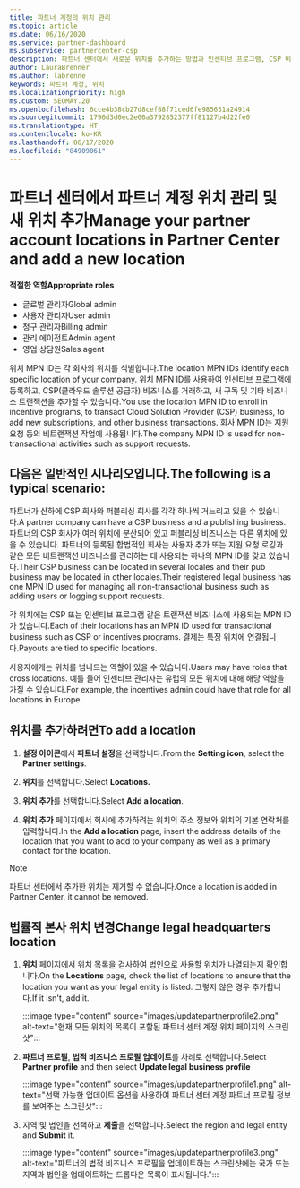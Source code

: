 ```yaml
---
title: 파트너 계정의 위치 관리
ms.topic: article
ms.date: 06/16/2020
ms.service: partner-dashboard
ms.subservice: partnercenter-csp
description: 파트너 센터에서 새로운 위치를 추가하는 방법과 인센티브 프로그램, CSP 비즈니스, 구독 및 기타 트랜잭션에서 위치 MPN ID를 사용하는 방법을 알아봅니다.
author: LauraBrenner
ms.author: labrenne
keywords: 파트너 계정, 위치
ms.localizationpriority: high
ms.custom: SEOMAY.20
ms.openlocfilehash: 6cce4b38cb27d8cef88f71ced6fe985631a24914
ms.sourcegitcommit: 1796d3d0ec2e06a3792852377ff81127b4d22fe0
ms.translationtype: HT
ms.contentlocale: ko-KR
ms.lasthandoff: 06/17/2020
ms.locfileid: "84909061"
---
```

# <a name="manage-your-partner-account-locations-in-partner-center-and-add-a-new-location"></a><span data-ttu-id="34573-104">파트너 센터에서 파트너 계정 위치 관리 및 새 위치 추가</span><span class="sxs-lookup"><span data-stu-id="34573-104">Manage your partner account locations in Partner Center and add a new location</span></span>

<span data-ttu-id="34573-105">**적절한 역할**</span><span class="sxs-lookup"><span data-stu-id="34573-105">**Appropriate roles**</span></span>
- <span data-ttu-id="34573-106">글로벌 관리자</span><span class="sxs-lookup"><span data-stu-id="34573-106">Global admin</span></span>
- <span data-ttu-id="34573-107">사용자 관리자</span><span class="sxs-lookup"><span data-stu-id="34573-107">User admin</span></span>
- <span data-ttu-id="34573-108">청구 관리자</span><span class="sxs-lookup"><span data-stu-id="34573-108">Billing admin</span></span>
- <span data-ttu-id="34573-109">관리 에이전트</span><span class="sxs-lookup"><span data-stu-id="34573-109">Admin agent</span></span>
- <span data-ttu-id="34573-110">영업 상담원</span><span class="sxs-lookup"><span data-stu-id="34573-110">Sales agent</span></span>

<span data-ttu-id="34573-111">위치 MPN ID는 각 회사의 위치를 식별합니다.</span><span class="sxs-lookup"><span data-stu-id="34573-111">The location MPN IDs identify each specific location of your company.</span></span> <span data-ttu-id="34573-112">위치 MPN ID를 사용하여 인센티브 프로그램에 등록하고, CSP(클라우드 솔루션 공급자) 비즈니스를 거래하고, 새 구독 및 기타 비즈니스 트랜잭션을 추가할 수 있습니다.</span><span class="sxs-lookup"><span data-stu-id="34573-112">You use the location MPN ID to enroll in incentive programs, to transact Cloud Solution Provider (CSP) business, to add new subscriptions, and other business transactions.</span></span> <span data-ttu-id="34573-113">회사 MPN ID는 지원 요청 등의 비트랜잭션 작업에 사용됩니다.</span><span class="sxs-lookup"><span data-stu-id="34573-113">The company MPN ID is used for non-transactional activities such as support requests.</span></span>

## <a name="the-following-is-a-typical-scenario"></a><span data-ttu-id="34573-114">다음은 일반적인 시나리오입니다.</span><span class="sxs-lookup"><span data-stu-id="34573-114">The following is a typical scenario:</span></span>

<span data-ttu-id="34573-115">파트너가 산하에 CSP 회사와 퍼블리싱 회사를 각각 하나씩 거느리고 있을 수 있습니다.</span><span class="sxs-lookup"><span data-stu-id="34573-115">A partner company can have a CSP business and a publishing business.</span></span> <span data-ttu-id="34573-116">파트너의 CSP 회사가 여러 위치에 분산되어 있고 퍼블리싱 비즈니스는 다른 위치에 있을 수 있습니다. 파트너의 등록된 합법적인 회사는 사용자 추가 또는 지원 요청 로깅과 같은 모든 비트랜잭션 비즈니스를 관리하는 데 사용되는 하나의 MPN ID를 갖고 있습니다.</span><span class="sxs-lookup"><span data-stu-id="34573-116">Their CSP business can be located in several locales and their pub business may be located in other locales.Their registered legal business has one MPN ID used for managing all non-transactional business such as adding users or logging support requests.</span></span>


<span data-ttu-id="34573-117">각 위치에는 CSP 또는 인센티브 프로그램 같은 트랜잭션 비즈니스에 사용되는 MPN ID가 있습니다.</span><span class="sxs-lookup"><span data-stu-id="34573-117">Each of their locations has an MPN ID used for transactional business such as CSP or incentives programs.</span></span> <span data-ttu-id="34573-118">결제는 특정 위치에 연결됩니다.</span><span class="sxs-lookup"><span data-stu-id="34573-118">Payouts are tied to specific locations.</span></span>

<span data-ttu-id="34573-119">사용자에게는 위치를 넘나드는 역할이 있을 수 있습니다.</span><span class="sxs-lookup"><span data-stu-id="34573-119">Users may have roles that cross locations.</span></span> <span data-ttu-id="34573-120">예를 들어 인센티브 관리자는 유럽의 모든 위치에 대해 해당 역할을 가질 수 있습니다.</span><span class="sxs-lookup"><span data-stu-id="34573-120">For example, the incentives admin could have that role for all locations in Europe.</span></span>

## <a name="to-add-a-location"></a><span data-ttu-id="34573-121">위치를 추가하려면</span><span class="sxs-lookup"><span data-stu-id="34573-121">To add a location</span></span>

1. <span data-ttu-id="34573-122">**설정 아이콘**에서 **파트너 설정**을 선택합니다.</span><span class="sxs-lookup"><span data-stu-id="34573-122">From the **Setting icon**, select the **Partner settings**.</span></span>

2. <span data-ttu-id="34573-123">**위치**를 선택합니다.</span><span class="sxs-lookup"><span data-stu-id="34573-123">Select **Locations.**</span></span>

3. <span data-ttu-id="34573-124">**위치 추가**를 선택합니다.</span><span class="sxs-lookup"><span data-stu-id="34573-124">Select **Add a location**.</span></span>  

4. <span data-ttu-id="34573-125">**위치 추가** 페이지에서 회사에 추가하려는 위치의 주소 정보와 위치의 기본 연락처를 입력합니다.</span><span class="sxs-lookup"><span data-stu-id="34573-125">In the **Add a location** page, insert the address details of the location that you want to add to your company as well as a primary contact for the location.</span></span>

> [!NOTE]
> <span data-ttu-id="34573-126">파트너 센터에서 추가한 위치는 제거할 수 없습니다.</span><span class="sxs-lookup"><span data-stu-id="34573-126">Once a location is added in Partner Center, it cannot be removed.</span></span>

## <a name="change-legal-headquarters-location"></a><span data-ttu-id="34573-127">법률적 본사 위치 변경</span><span class="sxs-lookup"><span data-stu-id="34573-127">Change legal headquarters location</span></span>

1. <span data-ttu-id="34573-128">**위치** 페이지에서 위치 목록을 검사하여 법인으로 사용할 위치가 나열되는지 확인합니다.</span><span class="sxs-lookup"><span data-stu-id="34573-128">On the **Locations** page, check the list of locations to ensure that the location you want as your legal entity is listed.</span></span> <span data-ttu-id="34573-129">그렇지 않은 경우 추가합니다.</span><span class="sxs-lookup"><span data-stu-id="34573-129">If it isn't, add it.</span></span>

   :::image type="content" source="images/updatepartnerprofile2.png" alt-text="현재 모든 위치의 목록이 포함된 파트너 센터 계정 위치 페이지의 스크린샷":::

2. <span data-ttu-id="34573-131">**파트너 프로필**, **법적 비즈니스 프로필 업데이트**를 차례로 선택합니다.</span><span class="sxs-lookup"><span data-stu-id="34573-131">Select **Partner profile** and then select **Update legal business profile**</span></span>

   :::image type="content" source="images/updatepartnerprofile1.png" alt-text="선택 가능한 업데이트 옵션을 사용하여 파트너 센터 계정 파트너 프로필 정보를 보여주는 스크린샷":::

3. <span data-ttu-id="34573-133">지역 및 법인을 선택하고 **제출**을 선택합니다.</span><span class="sxs-lookup"><span data-stu-id="34573-133">Select the region and legal entity and **Submit** it.</span></span>

   :::image type="content" source="images/updatepartnerprofile3.png" alt-text="파트너의 법적 비즈니스 프로필을 업데이트하는 스크린샷에는 국가 또는 지역과 법인을 업데이트하는 드롭다운 목록이 표시됩니다.":::
